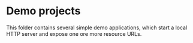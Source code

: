 # Demo projects

This folder contains several simple demo applications, which start a local HTTP server and expose one ore more resource URLs.
